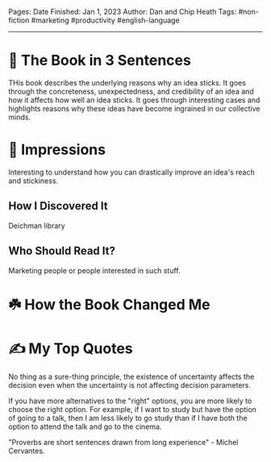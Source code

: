 

Pages: 
Date Finished: Jan 1, 2023
Author: Dan and Chip Heath
Tags: #non-fiction #marketing #productivity #english-language

---

# 🚀 The Book in 3 Sentences
THis book describes the underlying reasons why an idea sticks. It goes through the concreteness, unexpectedness, and credibility of an idea and how it affects how well an idea sticks. It goes through interesting cases and highlights reasons why these ideas have become ingrained in our collective minds. 

# 🎨 Impressions
Interesting to understand how you can drastically improve an idea's reach and stickiness. 

## How I Discovered It
Deichman library 

## Who Should Read It?
Marketing people or people interested in such stuff. 

# ☘️ How the Book Changed Me


# ✍️ My Top  Quotes

No thing as a sure-thing principle, the existence of uncertainty affects the decision even when the uncertainty is not affecting decision parameters. 

If you have more alternatives to the "right" options, you are more likely to choose the right option. For example, if I want to study but have the option of going to a talk,  then I am less likely to go study than if I have both the option to attend the talk and go to the cinema. 

"Proverbs are short sentences drawn from long experience"  - Michel Cervantes. 